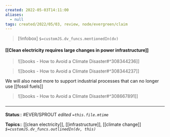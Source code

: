 ```yaml
---
created: 2022-05-03T14:11:00 
aliases:
  - null
tags: created/2022/05/03, review, node/evergreen/claim
---
```

> [!infobox]
`$=customJS.dv_funcs.mentionedIn(dv)`

#### [[Clean electricity requires large changes in power infrastructure]]


> ![[books - How to Avoid a Climate Disaster#^308344236]]


> ![[books - How to Avoid a Climate Disaster#^308344237]]

We will also need more to support industrial processes that can no longer use [[fossil fuels]]

> ![[books - How to Avoid a Climate Disaster#^308667891]]



### <hr class="footnote"/>

**Status**:: #EVER/SPROUT
*edited `=this.file.mtime`*

**Topics**:: [[clean electricity]], [[infrastructure]], [[climate change]]
*`$=customJS.dv_funcs.outlinedIn(dv, this)`*
